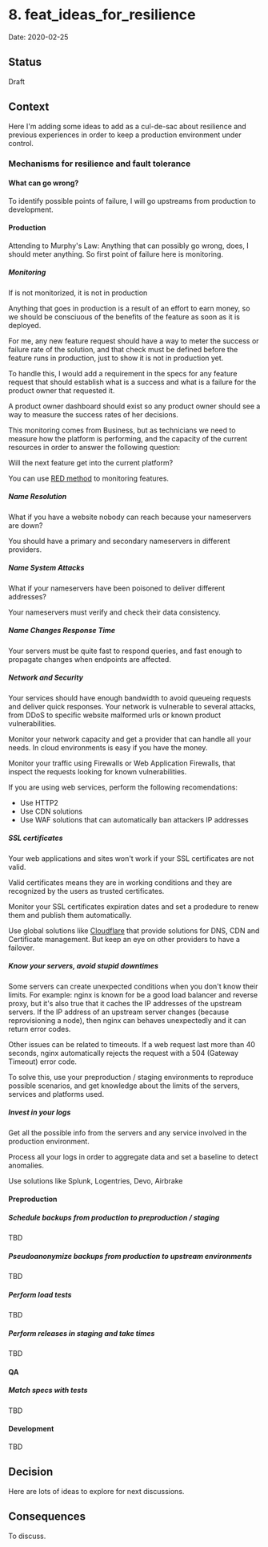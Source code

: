 # 8. feat_ideas_for_resilience

Date: 2020-02-25

## Status

Draft

## Context

Here I'm adding some ideas to add as a cul-de-sac about resilience and 
 previous experiences in order to keep a production environment under
 control.

### Mechanisms for resilience and fault tolerance

#### What can go wrong?

To identify possible points of failure, I will go upstreams from production to development.

#### Production

Attending to Murphy's Law: Anything that can possibly go wrong, does, I should meter anything.  So first point of failure here is monitoring.

##### Monitoring

If is not monitorized, it is not in production

Anything that goes in production is a result of an effort to earn money, so we should be consciuous of the benefits of the feature as soon as it is deployed.

For me, any new feature request should have a way to meter the success or failure rate of the solution, and that check must be defined before the feature runs in production, just to show it is not in production yet.

To handle this, I would add a requirement in the specs for any feature request that should establish what is a success and what is a failure for the product owner that requested it.

A product owner dashboard should exist so any product owner should see a way to measure the success rates of her decisions.

This monitoring comes from Business, but as technicians we need to measure how the platform is performing, and the capacity of the current resources in order to answer the following question:

Will the next feature get into the current platform?

You can use [RED method](https://thenewstack.io/monitoring-microservices-red-method/) to monitoring features.

##### Name Resolution

What if you have a website nobody can reach because your nameservers are 
 down?

You should have a primary and secondary nameservers in different 
 providers.

##### Name System Attacks

What if your nameservers have been poisoned to deliver different 
 addresses?

Your nameservers must verify and check their data consistency.

##### Name Changes Response Time

Your servers must be quite fast to respond queries, and fast enough to 
 propagate changes when endpoints are affected.

##### Network and Security

Your services should have enough bandwidth to avoid queueing requests and deliver quick responses.  Your network is vulnerable to several attacks, from DDoS to specific website malformed urls or known product vulnerabilities.

Monitor your network capacity and get a provider that can handle all your needs.  In cloud environments is easy if you have the money.

Monitor your traffic using Firewalls or Web Application Firewalls, that inspect the requests looking for known vulnerabilities.

If you are using web services, perform the following recomendations:

- Use HTTP2
- Use CDN solutions
- Use WAF solutions that can automatically ban attackers IP addresses


##### SSL certificates

Your web applications and sites won't work if your SSL certificates are not valid.

Valid certificates means they are in working conditions and they are recognized by the users as trusted certificates.

Monitor your SSL certificates expiration dates and set a prodedure to renew them and publish them automatically.

Use global solutions like [Cloudflare](https://cloudflare.com) that provide solutions for DNS, CDN and Certificate management.  But keep an eye on other providers to have a failover.

##### Know your servers, avoid stupid downtimes

Some servers can create unexpected conditions when you don't know their limits.  For example: nginx is known for be a good load balancer and reverse proxy, but it's also true that it caches the IP addresses of the upstream servers.  If the IP address of an upstream server changes (because reprovisioning a node), then nginx can behaves unexpectedly and it can return error codes.

Other issues can be related to timeouts.  If a web request last more than 40 seconds, nginx automatically rejects the request with a 504 (Gateway Timeout) error code.

To solve this, use your preproduction / staging environments to reproduce possible scenarios, and get knowledge about the limits of the servers, services and platforms used.

##### Invest in your logs

Get all the possible info from the servers and any service involved in the production environment.

Process all your logs in order to aggregate data and set a baseline to detect anomalies.

Use solutions like Splunk, Logentries, Devo, Airbrake

#### Preproduction

##### Schedule backups from production to preproduction / staging

TBD

##### Pseudoanonymize backups from production to upstream environments

TBD

##### Perform load tests

TBD

##### Perform releases in staging and take times

TBD

#### QA

##### Match specs with tests

TBD

#### Development

TBD

## Decision

Here are lots of ideas to explore for next discussions.

## Consequences

To discuss.